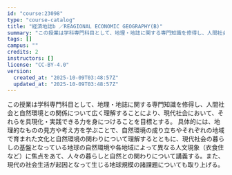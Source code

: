 ```yaml
---
id: "course:23098"
type: "course-catalog"
title: "経済地誌b ／REAGIONAL ECONOMIC GEOGRAPHY(B)"
summary: "この授業は学科専門科目として、地理・地誌に関する専門知識を修得し、人間社会と自然環境との関係について広く理解することにより、現代社会において、それらを具現化・実践できる力を身につけることを目標とする。 具体的には、地理的なものの見方や考え方…"
tags: []
campus: ""
credits: 2
instructors: []
license: "CC-BY-4.0"
version:
  created_at: "2025-10-09T03:48:57Z"
  updated_at: "2025-10-09T03:48:57Z"
---
```

この授業は学科専門科目として、地理・地誌に関する専門知識を修得し、人間社会と自然環境との関係について広く理解することにより、現代社会において、それらを具現化・実践できる力を身につけることを目標とする。 具体的には、地理的なものの見方や考え方を学ぶことで、自然環境の成り立ちやそれぞれの地域で育まれた文化と自然環境の関わりについて理解するとともに、現代社会の暮らしの基盤となっている地球の自然環境や各地域によって異なる人文現象（衣食住など）に焦点をあて、人々の暮らしと自然との関わりについて講義する。また、現代の社会生活が起因となって生じる地球規模の諸課題についても取り上げる。

